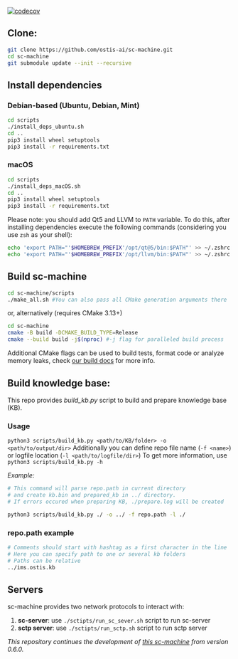 [![codecov](https://codecov.io/gh/ostis-ai/sc-machine/branch/main/graph/badge.svg?token=WU8O9Z1DNL)](https://codecov.io/gh/ostis-ai/sc-machine)

## Clone:

```sh
git clone https://github.com/ostis-ai/sc-machine.git
cd sc-machine
git submodule update --init --recursive
```

## Install dependencies

### Debian-based (Ubuntu, Debian, Mint)

```sh
cd scripts
./install_deps_ubuntu.sh
cd ..
pip3 install wheel setuptools
pip3 install -r requirements.txt
```

### macOS
```sh
cd scripts
./install_deps_macOS.sh
cd ..
pip3 install wheel setuptools
pip3 install -r requirements.txt
```
Please note: you should add Qt5 and LLVM to `PATH` variable. To do this, after installing dependencies execute the following commands (considering you use `zsh` as your shell):
```sh
echo 'export PATH="'$HOMEBREW_PREFIX'/opt/qt@5/bin:$PATH"' >> ~/.zshrc
echo 'export PATH="'$HOMEBREW_PREFIX'/opt/llvm/bin:$PATH"' >> ~/.zshrc
```

## Build sc-machine
```sh
cd sc-machine/scripts
./make_all.sh #You can also pass all CMake generation arguments there
```
or, alternatively (requires CMake 3.13+)
```sh
cd sc-machine
cmake -B build -DCMAKE_BUILD_TYPE=Release
cmake --build build -j$(nproc) #-j flag for paralleled build process
```
Additional CMake flags can be used to build tests, format code or analyze memory leaks, check [our build docs](docs/build/cmake-flags.md) for more info.

## Build knowledge base:

This repo provides *build_kb.py* script to build and prepare knowledge base (KB).

### Usage
`python3 scripts/build_kb.py <path/to/KB/folder> -o <path/to/output/dir>`
Additionally you can define repo file name (`-f <name>`) or logfile location (`-l <path/to/logfile/dir>`)
To get more information, use `python3 scripts/build_kb.py -h`

*Example:*
```sh
# This command will parse repo.path in current directory
# and create kb.bin and prepared_kb in ../ directory. 
# If errors occured when preparing KB, ./prepare.log will be created

python3 scripts/build_kb.py ./ -o ../ -f repo.path -l ./
```

### repo.path example
```sh
# Comments should start with hashtag as a first character in the line
# Here you can specify path to one or several kb folders
# Paths can be relative
../ims.ostis.kb
```

## Servers

sc-machine provides two network protocols to interact with:

1. **sc-server**: use `./sctipts/run_sc_sever.sh` script to run sc-server
2. **sctp server**: use `./sctipts/run_sctp.sh` script to run sctp server

*This repository continues the development of [this sc-machine](https://github.com/ostis-dev/sc-machine) from version 0.6.0.*
